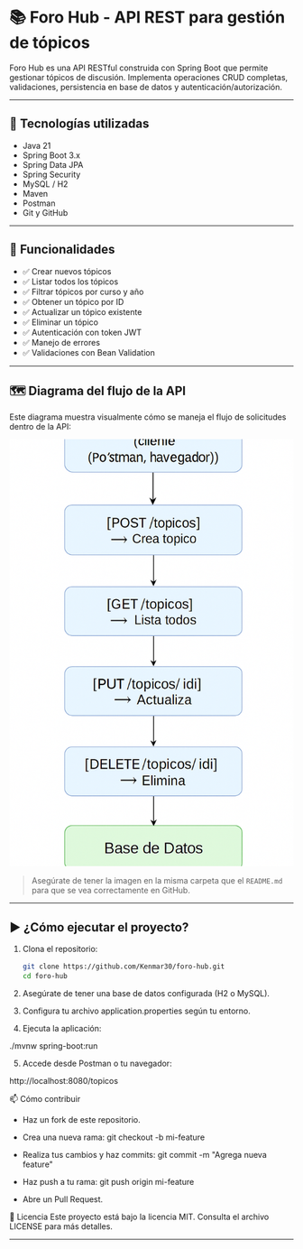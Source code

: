 # 📚 Foro Hub - API REST para gestión de tópicos

Foro Hub es una API RESTful construida con Spring Boot que permite gestionar tópicos de discusión. Implementa operaciones CRUD completas, validaciones, persistencia en base de datos y autenticación/autorización.

---

## 🚀 Tecnologías utilizadas

- Java 21
- Spring Boot 3.x
- Spring Data JPA
- Spring Security
- MySQL / H2
- Maven
- Postman
- Git y GitHub

---

## 🧩 Funcionalidades

- ✅ Crear nuevos tópicos
- ✅ Listar todos los tópicos
- ✅ Filtrar tópicos por curso y año
- ✅ Obtener un tópico por ID
- ✅ Actualizar un tópico existente
- ✅ Eliminar un tópico
- ✅ Autenticación con token JWT
- ✅ Manejo de errores
- ✅ Validaciones con Bean Validation

---

## 🗺️ Diagrama del flujo de la API

Este diagrama muestra visualmente cómo se maneja el flujo de solicitudes dentro de la API:

![Flujo de la API](src/main/img/diagrama-flujo.png)


> Asegúrate de tener la imagen en la misma carpeta que el `README.md` para que se vea correctamente en GitHub.

---

## ▶️ ¿Cómo ejecutar el proyecto?

1. Clona el repositorio:

   ```bash
   git clone https://github.com/Kenmar30/foro-hub.git
   cd foro-hub
   
2. Asegúrate de tener una base de datos configurada (H2 o MySQL).

3. Configura tu archivo application.properties según tu entorno.

4. Ejecuta la aplicación:


./mvnw spring-boot:run

5. Accede desde Postman o tu navegador:


http://localhost:8080/topicos


📫 Cómo contribuir
- Haz un fork de este repositorio.

- Crea una nueva rama: git checkout -b mi-feature

- Realiza tus cambios y haz commits: git commit -m "Agrega nueva feature"

- Haz push a tu rama: git push origin mi-feature

- Abre un Pull Request.

📝 Licencia
Este proyecto está bajo la licencia MIT.
Consulta el archivo LICENSE para más detalles.


---


